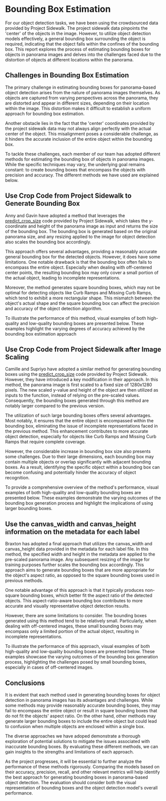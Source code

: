 
# Bounding Box Estimation

For our object detection tasks, we have been using the crowdsourced data provided by Project Sidewalk. The project sidewalk data pinpoints the 'center' of the objects in the image. However, to utilize object detection models effectively, a general bounding box surrounding the object is required, indicating that the object falls within the confines of the bounding box. This report explores the process of estimating bounding boxes for objects in panorama images and delves into the challenges faced due to the distortion of objects at different locations within the panorama.

## Challenges in Bounding Box Estimation

The primary challenge in estimating bounding boxes for panorama-based object detection arises from the nature of panorama images themselves. As objects are captured from varying perspectives across the panorama, they are distorted and appear in different sizes, depending on their location within the image. This distortion makes it difficult to establish a uniform approach for bounding box estimation.

Another obstacle lies in the fact that the 'center' coordinates provided by the project sidewalk data may not always align perfectly with the actual center of the object. This misalignment poses a considerable challenge, as it hinders the accurate inclusion of the entire object within the bounding box.

To tackle these challenges, each member of our team has adopted different methods for estimating the bounding box of objects in panorama images. While the specific techniques may vary, the underlying goal remains constant: to create bounding boxes that encompass the objects with precision and accuracy. The different methods we have used are explained below.

## Use Crop Code from Project Sidewalk to Generate Bounding Box
Anny and Gavin have adopted a method that leverages the [predict_crop_size]() code provided by Project Sidewalk, which takes the y-coordinate and height of the panorama image as input and returns the size of the bounding box. The bounding box is generated based on the original panorama size, and any resizing applied to the image for object detection also scales the bounding box accordingly.

This approach offers several advantages, providing a reasonably accurate general bounding box for the detected objects. However, it does have some limitations. One notable drawback is that the bounding box often fails to encompass the entire object. Especially when dealing with off-centered center points, the resulting bounding box may only cover a small portion of the actual object, leading to incomplete representations.

Moreover, the method generates square bounding boxes, which may not be optimal for detecting objects like Curb Ramps and Missing Curb Ramps, which tend to exhibit a more rectangular shape. This mismatch between the object's actual shape and the square bounding box can affect the precision and accuracy of the object detection algorithm.

To illustrate the performance of this method, visual examples of both high-quality and low-quality bounding boxes are presented below. These examples highlight the varying degrees of accuracy achieved by the bounding box estimation approach

<!-- PROVIDE EXAMPLES  -->

## Use Crop Code from Project Sidewalk after Image Scaling


Camille and Supriyo have adopted a similar method for generating bounding boxes using the [predict_crop_size](https://github.com/ProjectSidewalk/sidewalk-panorama-tools/blob/d4cbe8dad16d51b922726e9d355a6881c281e50e/CropRunner.py#L133-L150) code provided by Project Sidewalk. However, they have introduced a key modification in their approach. In this method, the panorama image is first scaled to a fixed size of 1280x1280 pixels. The new scaled y-value and height of the object are then utilized as inputs to the function, instead of relying on the pre-scaled values. Consequently, the bounding boxes generated through this method are notably larger compared to the previous version.

The utilization of such large bounding boxes offers several advantages. Most notably, it ensures that the entire object is encompassed within the bounding box, eliminating the issue of incomplete representations faced in the previous method. This enhancement contributes to more accurate object detection, especially for objects like Curb Ramps and Missing Curb Ramps that require complete coverage.

However, the considerable increase in bounding box size also presents some challenges. Due to their large dimensions, each bounding box may contain multiple objects or overlap significantly with adjacent bounding boxes. As a result, identifying the specific object within a bounding box can become confusing and potentially hinder the accuracy of object recognition.

To provide a comprehensive overview of the method's performance, visual examples of both high-quality and low-quality bounding boxes are presented below. These examples demonstrate the varying outcomes of the bounding box generation process and highlight the implications of using larger bounding boxes.


<!-- PROVIDE EXAMPLES  -->

## Use the canvas_width and canvas_height information on the metadata for each label

Braxton has adopted a final approach that utilizes the canvas_width and canvas_height data provided in the metadata for each label file. In this method, the specified width and height in the metadata are applied to the pre-scaled panorama image. Any subsequent resizing of the image for training purposes further scales the bounding box accordingly. This approach aims to generate bounding boxes that are more appropriate for the object's aspect ratio, as opposed to the square bounding boxes used in previous methods.

One notable advantage of this approach is that it typically produces non-square bounding boxes, which better fit the aspect ratio of the detected objects. This aspect-ratio-aware bounding box contributes to more accurate and visually representative object detection results.

However, there are some limitations to consider. The bounding boxes generated using this method tend to be relatively small. Particularly, when dealing with off-centered images, these small bounding boxes may encompass only a limited portion of the actual object, resulting in incomplete representations.

To illustrate the performance of this approach, visual examples of both high-quality and low-quality bounding boxes are presented below. These examples showcase the varying outcomes of the bounding box generation process, highlighting the challenges posed by small bounding boxes, especially in cases of off-centered images.

<!-- PROVIDE EXAMPLES  -->

## Conclusions

It is evident that each method used in generating bounding boxes for object detection in panorama images has its advantages and challenges. While some methods may provide reasonably accurate bounding boxes, they may fail to encompass the entire object or result in square bounding boxes that do not fit the objects' aspect ratio. On the other hand, other methods may generate larger bounding boxes to include the entire object but could lead to confusion when multiple objects are enclosed within a single box.

The diverse approaches we have adoped demonstrate a thorough exploration of potential solutions to mitigate the issues associated with inaccurate bounding boxes. By evaluating these different methods, we can gain insights to the strengths and limitations of each approach.

As the project progresses, it will be essential to further analyze the performance of these methods rigorously. Comparing the models based on their accuracy, precision, recall, and other relevant metrics will help identify the best approach for generating bounding boxes in panorama-based object detection. The evaluation should consider both the visual representation of bounding boxes and the object detection model's overall performance.